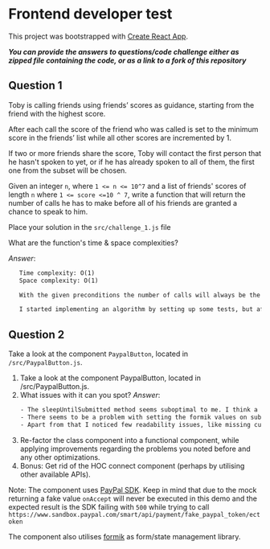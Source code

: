 
# Frontend developer test

This project was bootstrapped with [Create React App](https://github.com/facebook/create-react-app).

***You can provide the answers to questions/code challenge either as zipped file containing the code, or as a link to a fork of this repository***

## Question 1

Toby is calling friends using friends’ scores as guidance, starting from the friend with the highest score.

After each call the score of the friend who was called is set to the minimum score in the friends’ list while all other scores are incremented by 1.

If two or more friends share the score, Toby will contact the first person that he hasn't spoken to yet, or if he has already spoken to all of them, the first one from the subset will be chosen.

Given an integer `n`, where `1 <= n <= 10^7` and a list of friends' scores of length `n` where `1 <= score <=10 ^ 7`, write a function that will return the number of calls he has to make before all of his friends are granted a chance to speak to him.

 Place your solution in the `src/challenge_1.js` file

 What are the function's time & space complexities?
 
 *Answer*:
 ```txt
    Time complexity: O(1)
    Space complexity: O(1)

    With the given preconditions the number of calls will always be the same as the number of friends in the list.

    I started implementing an algorithm by setting up some tests, but after writing a few tests I figured out that it doesn't make any sense to write an algorithm at all. If we start with the highest score and after each call the highest score is set to the lowest and all others are incremented constantly by one, then it will never happen that a person already called will be before anyone else in the list. So the simplest answer is to just return n.
 ```


## Question 2

Take a look at the component `PaypalButton`, located in `/src/PaypalButton.js`.


1. Take a look at the component PaypalButton, located in /src/PaypalButton.js.
2. What issues with it can you spot?
    *Answer*:
    ```txt
    - The sleepUntilSubmitted method seems suboptimal to me. I think a better way to achieve the same result would be returning a promise, which resolves as soon as the submission is completed.
    - There seems to be a problem with setting the formik values on submit, but unfortunately I couldn't figure out why. I worked around that problem by returning the values directly with the promise and then sending that to Paypal instead of using the Formik values.
    - Apart from that I noticed few readability issues, like missing curly braces or the use of && and || instead of the ternary operator.
    ```
3. Re-factor the class component into a functional component, while applying improvements regarding the problems you noted before and any other optimizations.
4. Bonus: Get rid of the HOC connect component (perhaps by utilising other available APIs).

Note: The component uses [PayPal SDK](https://developer.paypal.com/docs/business/javascript-sdk/javascript-sdk-reference/). Keep in mind that due to the mock returning a fake value `onAccept` will never be executed in this demo and the expected result is the SDK failing with `500` while trying to call `https://www.sandbox.paypal.com/smart/api/payment/fake_paypal_token/ectoken`

The component also utilises [formik](https://formik.org/) as form/state management library.
